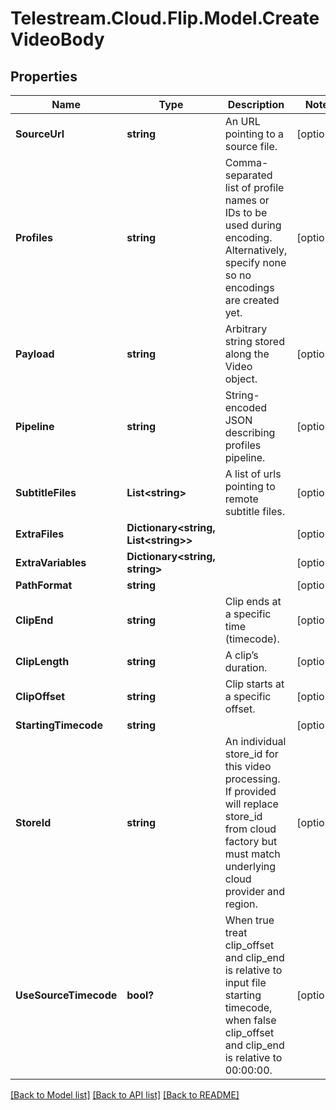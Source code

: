# Telestream.Cloud.Flip.Model.CreateVideoBody
## Properties

Name | Type | Description | Notes
------------ | ------------- | ------------- | -------------
**SourceUrl** | **string** | An URL pointing to a source file. | [optional] 
**Profiles** | **string** | Comma-separated list of profile names or IDs to be used during encoding. Alternatively, specify none so no encodings are created yet. | [optional] 
**Payload** | **string** | Arbitrary string stored along the Video object. | [optional] 
**Pipeline** | **string** | String-encoded JSON describing profiles pipeline. | [optional] 
**SubtitleFiles** | **List&lt;string&gt;** | A list of urls pointing to remote subtitle files. | [optional] 
**ExtraFiles** | **Dictionary&lt;string, List&lt;string&gt;&gt;** |  | [optional] 
**ExtraVariables** | **Dictionary&lt;string, string&gt;** |  | [optional] 
**PathFormat** | **string** |  | [optional] 
**ClipEnd** | **string** | Clip ends at a specific time (timecode). | [optional] 
**ClipLength** | **string** | A clip’s duration. | [optional] 
**ClipOffset** | **string** | Clip starts at a specific offset. | [optional] 
**StartingTimecode** | **string** |  | [optional] 
**StoreId** | **string** | An individual store_id for this video processing. If provided will replace store_id from cloud factory but must match underlying cloud provider and region. | [optional] 
**UseSourceTimecode** | **bool?** | When true treat clip_offset and clip_end is relative to input file starting timecode, when false clip_offset and clip_end is relative to 00:00:00.  | [optional] 

[[Back to Model list]](../README.md#documentation-for-models) [[Back to API list]](../README.md#documentation-for-api-endpoints) [[Back to README]](../README.md)

